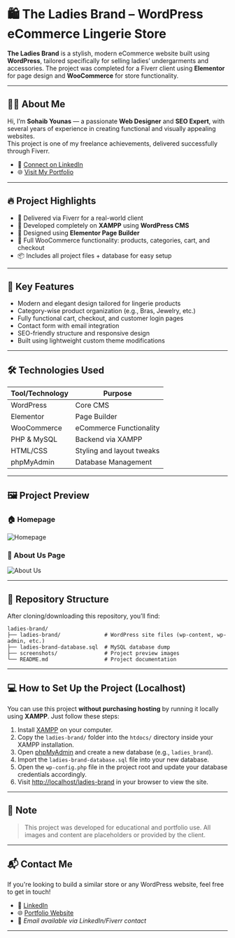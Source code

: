 
# 🛍️ The Ladies Brand – WordPress eCommerce Lingerie Store

**The Ladies Brand** is a stylish, modern eCommerce website built using **WordPress**, tailored specifically for selling ladies’ undergarments and accessories. The project was completed for a Fiverr client using **Elementor** for page design and **WooCommerce** for store functionality.

---

## 🧑‍💻 About Me

Hi, I’m **Sohaib Younas** — a passionate **Web Designer** and **SEO Expert**, with several years of experience in creating functional and visually appealing websites.  
This project is one of my freelance achievements, delivered successfully through Fiverr.

- 🔗 [Connect on LinkedIn](https://linkedin.com/in/sohaibyounas076)  
- 🌐 [Visit My Portfolio](https://sohaibyounas076.github.io/portfolio/)

---

## 🔥 Project Highlights

- 💼 Delivered via Fiverr for a real-world client
- 🔧 Developed completely on **XAMPP** using **WordPress CMS**
- 🎨 Designed using **Elementor Page Builder**
- 🛒 Full WooCommerce functionality: products, categories, cart, and checkout
- 📦 Includes all project files + database for easy setup

---

## 🌟 Key Features

- Modern and elegant design tailored for lingerie products
- Category-wise product organization (e.g., Bras, Jewelry, etc.)
- Fully functional cart, checkout, and customer login pages
- Contact form with email integration
- SEO-friendly structure and responsive design
- Built using lightweight custom theme modifications

---

## 🛠️ Technologies Used

| Tool/Technology  | Purpose |
|------------------|---------|
| WordPress        | Core CMS |
| Elementor        | Page Builder |
| WooCommerce      | eCommerce Functionality |
| PHP & MySQL      | Backend via XAMPP |
| HTML/CSS         | Styling and layout tweaks |
| phpMyAdmin       | Database Management |

---

## 🖼️ Project Preview

### 🏠 Homepage  
![Homepage](screenshots/screenshot1.png)

### 📄 About Us Page  
![About Us](screenshots/screenshot2.png)

---

## 📁 Repository Structure

After cloning/downloading this repository, you’ll find:

```
ladies-brand/
├── ladies-brand/              # WordPress site files (wp-content, wp-admin, etc.)
├── ladies-brand-database.sql  # MySQL database dump
├── screenshots/               # Project preview images
└── README.md                  # Project documentation
```

---

## 💻 How to Set Up the Project (Localhost)

You can use this project **without purchasing hosting** by running it locally using **XAMPP**. Just follow these steps:

1. Install [XAMPP](https://www.apachefriends.org/index.html) on your computer.
2. Copy the `ladies-brand/` folder into the `htdocs/` directory inside your XAMPP installation.
3. Open [phpMyAdmin](http://localhost/phpmyadmin) and create a new database (e.g., `ladies_brand`).
4. Import the `ladies-brand-database.sql` file into your new database.
5. Open the `wp-config.php` file in the project root and update your database credentials accordingly.
6. Visit [http://localhost/ladies-brand](http://localhost/ladies-brand) in your browser to view the site.

---

## 📎 Note

> This project was developed for educational and portfolio use. All images and content are placeholders or provided by the client.

---

## 📬 Contact Me

If you're looking to build a similar store or any WordPress website, feel free to get in touch!

- 🔗 [LinkedIn](https://linkedin.com/in/sohaibyounas076)  
- 🌐 [Portfolio Website](https://sohaibyounas076.github.io/portfolio/)  
- 📧 *Email available via LinkedIn/Fiverr contact*

---
